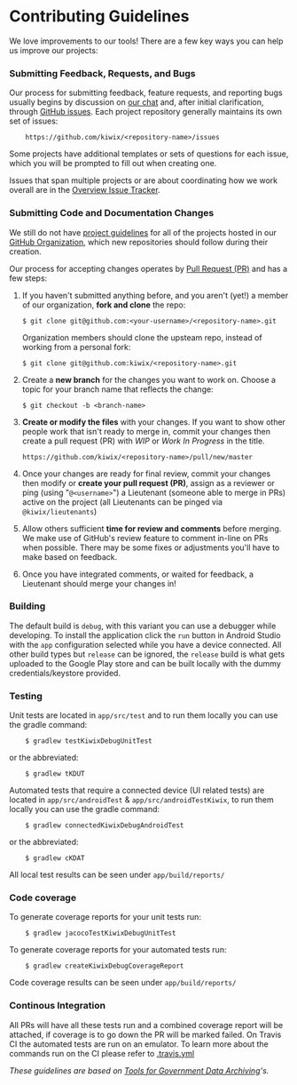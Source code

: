 # Contributing Guidelines

We love improvements to our tools! There are a few key ways you can help us improve our projects:

### Submitting Feedback, Requests, and Bugs

Our process for submitting feedback, feature requests, and reporting bugs usually begins by discussion on [our chat](http://wiki.kiwix.org/wiki/Communication#Chat) and, after initial clarification, through [GitHub issues](https://help.github.com/articles/about-issues/). Each project repository generally maintains its own set of issues:

        https://github.com/kiwix/<repository-name>/issues

Some projects have additional templates or sets of questions for each issue, which you will be prompted to fill out when creating one.

Issues that span multiple projects or are about coordinating how we work overall are in the [Overview Issue Tracker](https://github.com/kiwix/overview/issues).

### Submitting Code and Documentation Changes

We still do not have [project guidelines](./guidelines/project_guidelines.md) for all of the projects hosted in our [GitHub Organization](https://github.com/kiwix), which new repositories should follow during their creation.

Our process for accepting changes operates by [Pull Request (PR)](https://help.github.com/articles/about-pull-requests/) and has a few steps:

1.  If you haven't submitted anything before, and you aren't (yet!) a member of our organization, **fork and clone** the repo:

        $ git clone git@github.com:<your-username>/<repository-name>.git

    Organization members should clone the upsteam repo, instead of working from a personal fork:

        $ git clone git@github.com:kiwix/<repository-name>.git

1.  Create a **new branch** for the changes you want to work on. Choose a topic for your branch name that reflects the change:

        $ git checkout -b <branch-name>

1.  **Create or modify the files** with your changes. If you want to show other people work that isn't ready to merge in, commit your changes then create a pull request (PR) with _WIP_ or _Work In Progress_ in the title.

        https://github.com/kiwix/<repository-name>/pull/new/master

1.  Once your changes are ready for final review, commit your changes then modify or **create your pull request (PR)**, assign as a reviewer or ping (using "`@<username>`") a Lieutenant (someone able to merge in PRs) active on the project (all Lieutenants can be pinged via `@kiwix/lieutenants`)

1.  Allow others sufficient **time for review and comments** before merging. We make use of GitHub's review feature to comment in-line on PRs when possible. There may be some fixes or adjustments you'll have to make based on feedback.

1.  Once you have integrated comments, or waited for feedback, a Lieutenant should merge your changes in!

### Building

The default build is `debug`, with this variant you can use a debugger while developing. To install the application click the `run` button in Android Studio with the `app` configuration selected while you have a device connected. All other build types but `release` can be ignored, the `release` build is what gets uploaded to the Google Play store and can be built locally with the dummy credentials/keystore provided.

### Testing

Unit tests are located in `app/src/test` and to run them locally you
can use the gradle command:

        $ gradlew testKiwixDebugUnitTest

or the abbreviated:

        $ gradlew tKDUT

Automated tests that require a connected device (UI related tests) are located in `app/src/androidTest` & `app/src/androidTestKiwix`, to run them locally you can use the gradle command:

        $ gradlew connectedKiwixDebugAndroidTest

or the abbreviated:


        $ gradlew cKDAT

All local test results can be seen under `app/build/reports/`

### Code coverage

To generate coverage reports for your unit tests run:

        $ gradlew jacocoTestKiwixDebugUnitTest

To generate coverage reports for your automated tests run:

        $ gradlew createKiwixDebugCoverageReport

Code coverage results can be seen under `app/build/reports/`

### Continous Integration

All PRs will have all these tests run and a combined coverage report will be attached, if coverage is to go down the PR will be marked failed. On Travis CI the automated tests are run on an emulator. To
learn more about the commands run on the CI please refer to [.travis.yml](https://github.com/kiwix/kiwix-android/blob/master/.travis.yml)

_These guidelines are based on [Tools for Government Data Archiving](https://github.com/edgi-govdata-archiving/overview/blob/master/CONTRIBUTING.md)'s._
